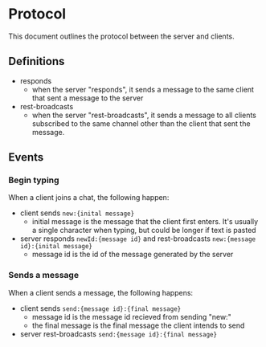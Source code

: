 # Protocol

This document outlines the protocol between the server and clients.

## Definitions

- responds
    - when the server "responds", it sends a message to the same client that sent a message to the server
- rest-broadcasts
    - when the server "rest-broadcasts", it sends a message to all clients subscribed to the same channel other than the client that sent the message.

## Events

### Begin typing

When a client joins a chat, the following happen:

- client sends `new:{inital message}`
    - initial message is the message that the client first enters. It's usually a single character when typing, but could be longer if text is pasted
- server responds `newId:{message id}` and rest-broadcasts `new:{message id}:{inital message}`
    - message id is the id of the message generated by the server

### Sends a message

When a client sends a message, the following happens:

- client sends `send:{message id}:{final message}`
    - message id is the message id recieved from sending "new:"
    - the final message is the final message the client intends to send
- server rest-broadcasts `send:{message id}:{final message}`
